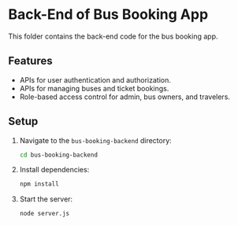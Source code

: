 # Back-End of Bus Booking App

This folder contains the back-end code for the bus booking app.

## Features
- APIs for user authentication and authorization.
- APIs for managing buses and ticket bookings.
- Role-based access control for admin, bus owners, and travelers.

## Setup
1. Navigate to the `bus-booking-backend` directory:
   ```bash
   cd bus-booking-backend

2. Install dependencies:
    ```bash 
    npm install
3. Start the server:
    ```bash
    node server.js